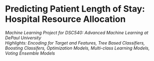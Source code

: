 # Predicting Patient Length of Stay: Hospital Resource Allocation
<i> Machine Learning Project for DSC540: Advanced Machine Learning at DePaul University </i><br>
<i> Highlights: Encoding for Target and Features, Tree Based Classifiers, Boosting Classifers, Optimization Models, Multi-class Learning Models, Voting Ensemble Models </i><br>
